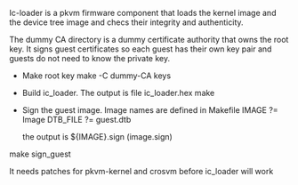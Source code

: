 Ic-loader is a pkvm firmware component that loads the kernel image and
the device tree image and checs their integrity and authenticity.

The dummy CA directory is a dummy certificate authority that owns
the root key. It signs guest certificates so each guest has their
own key pair and guests do not need to know the private key.

* Make root key
make -C dummy-CA keys

* Build ic_loader. The output is file ic_loader.hex
make

* Sign the guest image. Image names are defined in Makefile
    IMAGE ?= Image
    DTB_FILE ?= guest.dtb

    the output is ${IMAGE}.sign  (image.sign)

make sign_guest

It needs patches for pkvm-kernel and crosvm before ic_loader will work
